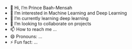 - 👋 Hi, I’m Prince Baah-Mensah
- 👀 I’m interested in Machine Learning and Deep Learning
- 🌱 I’m currently learning deep learning
- 💞️ I’m looking to collaborate on projects
- 📫 How to reach me ...
- 😄 Pronouns: ...
- ⚡ Fun fact: ...

<!---
Baah134/Baah134 is a ✨ special ✨ repository because its `README.md` (this file) appears on your GitHub profile.
You can click the Preview link to take a look at your changes.
--->
